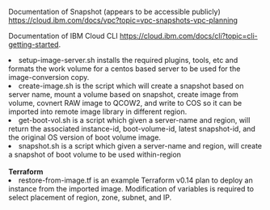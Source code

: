 
Documentation of Snapshot (appears to be accessible publicly)
https://cloud.ibm.com/docs/vpc?topic=vpc-snapshots-vpc-planning
 
Documentation of IBM Cloud CLI
https://cloud.ibm.com/docs/cli?topic=cli-getting-started. 

<li>setup-image-server.sh installs the required plugins, tools, etc and formats the work volume for a centos based server to be used for the image-conversion copy.</li>
<li>create-image.sh is the script which will create a snapshot based on server name, mount a volume based on snapshot, create image from volume, covnert RAW image to QCOW2, and write to COS so it can be imported into remote image library in different region.</li>
<li>get-boot-vol.sh is a script which given a server-name and region, will return the associated instance-id, boot-volume-id, latest snapshot-id, and the original OS version of boot volume image.</li>
<li>snapshot.sh is a script which given a server-name and region, will create a snapshot of boot volume to be used within-region</li>
<br><b>Terraform</b>
 <li>restore-from-image.tf is an example Terraform v0.14 plan to deploy an instance from the imported image.   Modification of variables is required to select placement of region, zone, subnet, and IP.</li>

 
 
